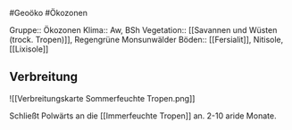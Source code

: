 #Geoöko #Ökozonen

Gruppe:: Ökozonen
Klima:: Aw, BSh
Vegetation:: [[Savannen und Wüsten (trock. Tropen)]], Regengrüne Monsunwälder
Böden:: [[Fersialit]], Nitisole, [[Lixisole]]

## Verbreitung

![[Verbreitungskarte Sommerfeuchte Tropen.png]]

Schließt Polwärts an die [[Immerfeuchte Tropen]] an. 2-10 aride Monate.
